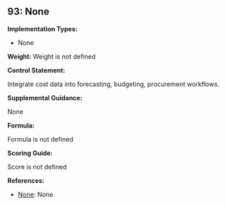 ## 93: None

**Implementation Types:**
 
- None

**Weight:** Weight is not defined

**Control Statement:**

Integrate cost data into forecasting, budgeting, procurement workflows.

**Supplemental Guidance:**

None

**Formula:**

Formula is not defined

**Scoring Guide:**

Score is not defined

**References:**

- [None](None): None